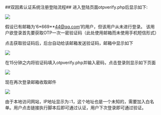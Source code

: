 ##双因素认证系统注册登陆流程##
进入登陆页面otpverify.php后显示如下:




![](https://github.com/kadaokaduan/ns/blob/master/2015-2/manhongpeng_taorui_zuotianyi/1.png)


假设已有邮箱为‘6*669**44@qq.com’的用户，但该用户从未进行登录。
该用户欲登录首先要获取OTP一次一密验证码（此处使用邮箱而未使用手机短信形式）



点击获取验证码后，后台自动给该邮箱发送验证码，邮箱中显示如下




![](https://github.com/kadaokaduan/ns/blob/master/2015-2/manhongpeng_taorui_zuotianyi/2.png)


在15分钟之内将验证码填入otpverify.php并输入密码，点击登录则显示如下页面




![](https://github.com/kadaokaduan/ns/blob/master/2015-2/manhongpeng_taorui_zuotianyi/3.png)

现在再次登录邮箱收取邮件




![](https://github.com/kadaokaduan/ns/blob/master/2015-2/manhongpeng_taorui_zuotianyi/4.png)

由于本地访问网站，IP地址显示为::1，这个地址也是一个未知的，需要加入白名单。用户点击链接执行脚本后即可通过认证，用户下次登录即可通过验证。